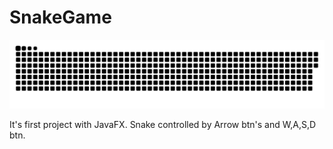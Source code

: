 # SnakeGame

<p align="center">
 <img width="800" src="https://github.com/BBSeif/BBSeif/blob/e3c91888a4ec79c8acbda19649c74d94a9e93565/Snake.svg" alt="snake"/>
</p>

It's first project with JavaFX.
Snake controlled by Arrow btn's and W,A,S,D btn. 
